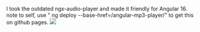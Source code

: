 I took the outdated ngx-audio-player and made it friendly for Angular 16.
note to self, use " ng deploy --base-href=/angular-mp3-player/" to get this on github pages.
<img src="https://github.com/SimonAnnetts/angular-mp3-player/blob/master/src/assets/mp3playerjazzyspoon.png"></img>
